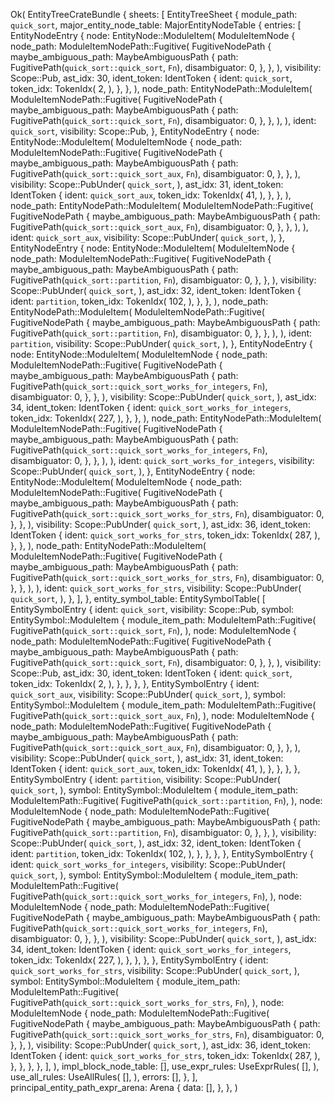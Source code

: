 Ok(
    EntityTreeCrateBundle {
        sheets: [
            EntityTreeSheet {
                module_path: `quick_sort`,
                major_entity_node_table: MajorEntityNodeTable {
                    entries: [
                        EntityNodeEntry {
                            node: EntityNode::ModuleItem(
                                ModuleItemNode {
                                    node_path: ModuleItemNodePath::Fugitive(
                                        FugitiveNodePath {
                                            maybe_ambiguous_path: MaybeAmbiguousPath {
                                                path: FugitivePath(`quick_sort::quick_sort`, `Fn`),
                                                disambiguator: 0,
                                            },
                                        },
                                    ),
                                    visibility: Scope::Pub,
                                    ast_idx: 30,
                                    ident_token: IdentToken {
                                        ident: `quick_sort`,
                                        token_idx: TokenIdx(
                                            2,
                                        ),
                                    },
                                },
                            ),
                            node_path: EntityNodePath::ModuleItem(
                                ModuleItemNodePath::Fugitive(
                                    FugitiveNodePath {
                                        maybe_ambiguous_path: MaybeAmbiguousPath {
                                            path: FugitivePath(`quick_sort::quick_sort`, `Fn`),
                                            disambiguator: 0,
                                        },
                                    },
                                ),
                            ),
                            ident: `quick_sort`,
                            visibility: Scope::Pub,
                        },
                        EntityNodeEntry {
                            node: EntityNode::ModuleItem(
                                ModuleItemNode {
                                    node_path: ModuleItemNodePath::Fugitive(
                                        FugitiveNodePath {
                                            maybe_ambiguous_path: MaybeAmbiguousPath {
                                                path: FugitivePath(`quick_sort::quick_sort_aux`, `Fn`),
                                                disambiguator: 0,
                                            },
                                        },
                                    ),
                                    visibility: Scope::PubUnder(
                                        `quick_sort`,
                                    ),
                                    ast_idx: 31,
                                    ident_token: IdentToken {
                                        ident: `quick_sort_aux`,
                                        token_idx: TokenIdx(
                                            41,
                                        ),
                                    },
                                },
                            ),
                            node_path: EntityNodePath::ModuleItem(
                                ModuleItemNodePath::Fugitive(
                                    FugitiveNodePath {
                                        maybe_ambiguous_path: MaybeAmbiguousPath {
                                            path: FugitivePath(`quick_sort::quick_sort_aux`, `Fn`),
                                            disambiguator: 0,
                                        },
                                    },
                                ),
                            ),
                            ident: `quick_sort_aux`,
                            visibility: Scope::PubUnder(
                                `quick_sort`,
                            ),
                        },
                        EntityNodeEntry {
                            node: EntityNode::ModuleItem(
                                ModuleItemNode {
                                    node_path: ModuleItemNodePath::Fugitive(
                                        FugitiveNodePath {
                                            maybe_ambiguous_path: MaybeAmbiguousPath {
                                                path: FugitivePath(`quick_sort::partition`, `Fn`),
                                                disambiguator: 0,
                                            },
                                        },
                                    ),
                                    visibility: Scope::PubUnder(
                                        `quick_sort`,
                                    ),
                                    ast_idx: 32,
                                    ident_token: IdentToken {
                                        ident: `partition`,
                                        token_idx: TokenIdx(
                                            102,
                                        ),
                                    },
                                },
                            ),
                            node_path: EntityNodePath::ModuleItem(
                                ModuleItemNodePath::Fugitive(
                                    FugitiveNodePath {
                                        maybe_ambiguous_path: MaybeAmbiguousPath {
                                            path: FugitivePath(`quick_sort::partition`, `Fn`),
                                            disambiguator: 0,
                                        },
                                    },
                                ),
                            ),
                            ident: `partition`,
                            visibility: Scope::PubUnder(
                                `quick_sort`,
                            ),
                        },
                        EntityNodeEntry {
                            node: EntityNode::ModuleItem(
                                ModuleItemNode {
                                    node_path: ModuleItemNodePath::Fugitive(
                                        FugitiveNodePath {
                                            maybe_ambiguous_path: MaybeAmbiguousPath {
                                                path: FugitivePath(`quick_sort::quick_sort_works_for_integers`, `Fn`),
                                                disambiguator: 0,
                                            },
                                        },
                                    ),
                                    visibility: Scope::PubUnder(
                                        `quick_sort`,
                                    ),
                                    ast_idx: 34,
                                    ident_token: IdentToken {
                                        ident: `quick_sort_works_for_integers`,
                                        token_idx: TokenIdx(
                                            227,
                                        ),
                                    },
                                },
                            ),
                            node_path: EntityNodePath::ModuleItem(
                                ModuleItemNodePath::Fugitive(
                                    FugitiveNodePath {
                                        maybe_ambiguous_path: MaybeAmbiguousPath {
                                            path: FugitivePath(`quick_sort::quick_sort_works_for_integers`, `Fn`),
                                            disambiguator: 0,
                                        },
                                    },
                                ),
                            ),
                            ident: `quick_sort_works_for_integers`,
                            visibility: Scope::PubUnder(
                                `quick_sort`,
                            ),
                        },
                        EntityNodeEntry {
                            node: EntityNode::ModuleItem(
                                ModuleItemNode {
                                    node_path: ModuleItemNodePath::Fugitive(
                                        FugitiveNodePath {
                                            maybe_ambiguous_path: MaybeAmbiguousPath {
                                                path: FugitivePath(`quick_sort::quick_sort_works_for_strs`, `Fn`),
                                                disambiguator: 0,
                                            },
                                        },
                                    ),
                                    visibility: Scope::PubUnder(
                                        `quick_sort`,
                                    ),
                                    ast_idx: 36,
                                    ident_token: IdentToken {
                                        ident: `quick_sort_works_for_strs`,
                                        token_idx: TokenIdx(
                                            287,
                                        ),
                                    },
                                },
                            ),
                            node_path: EntityNodePath::ModuleItem(
                                ModuleItemNodePath::Fugitive(
                                    FugitiveNodePath {
                                        maybe_ambiguous_path: MaybeAmbiguousPath {
                                            path: FugitivePath(`quick_sort::quick_sort_works_for_strs`, `Fn`),
                                            disambiguator: 0,
                                        },
                                    },
                                ),
                            ),
                            ident: `quick_sort_works_for_strs`,
                            visibility: Scope::PubUnder(
                                `quick_sort`,
                            ),
                        },
                    ],
                },
                entity_symbol_table: EntitySymbolTable(
                    [
                        EntitySymbolEntry {
                            ident: `quick_sort`,
                            visibility: Scope::Pub,
                            symbol: EntitySymbol::ModuleItem {
                                module_item_path: ModuleItemPath::Fugitive(
                                    FugitivePath(`quick_sort::quick_sort`, `Fn`),
                                ),
                                node: ModuleItemNode {
                                    node_path: ModuleItemNodePath::Fugitive(
                                        FugitiveNodePath {
                                            maybe_ambiguous_path: MaybeAmbiguousPath {
                                                path: FugitivePath(`quick_sort::quick_sort`, `Fn`),
                                                disambiguator: 0,
                                            },
                                        },
                                    ),
                                    visibility: Scope::Pub,
                                    ast_idx: 30,
                                    ident_token: IdentToken {
                                        ident: `quick_sort`,
                                        token_idx: TokenIdx(
                                            2,
                                        ),
                                    },
                                },
                            },
                        },
                        EntitySymbolEntry {
                            ident: `quick_sort_aux`,
                            visibility: Scope::PubUnder(
                                `quick_sort`,
                            ),
                            symbol: EntitySymbol::ModuleItem {
                                module_item_path: ModuleItemPath::Fugitive(
                                    FugitivePath(`quick_sort::quick_sort_aux`, `Fn`),
                                ),
                                node: ModuleItemNode {
                                    node_path: ModuleItemNodePath::Fugitive(
                                        FugitiveNodePath {
                                            maybe_ambiguous_path: MaybeAmbiguousPath {
                                                path: FugitivePath(`quick_sort::quick_sort_aux`, `Fn`),
                                                disambiguator: 0,
                                            },
                                        },
                                    ),
                                    visibility: Scope::PubUnder(
                                        `quick_sort`,
                                    ),
                                    ast_idx: 31,
                                    ident_token: IdentToken {
                                        ident: `quick_sort_aux`,
                                        token_idx: TokenIdx(
                                            41,
                                        ),
                                    },
                                },
                            },
                        },
                        EntitySymbolEntry {
                            ident: `partition`,
                            visibility: Scope::PubUnder(
                                `quick_sort`,
                            ),
                            symbol: EntitySymbol::ModuleItem {
                                module_item_path: ModuleItemPath::Fugitive(
                                    FugitivePath(`quick_sort::partition`, `Fn`),
                                ),
                                node: ModuleItemNode {
                                    node_path: ModuleItemNodePath::Fugitive(
                                        FugitiveNodePath {
                                            maybe_ambiguous_path: MaybeAmbiguousPath {
                                                path: FugitivePath(`quick_sort::partition`, `Fn`),
                                                disambiguator: 0,
                                            },
                                        },
                                    ),
                                    visibility: Scope::PubUnder(
                                        `quick_sort`,
                                    ),
                                    ast_idx: 32,
                                    ident_token: IdentToken {
                                        ident: `partition`,
                                        token_idx: TokenIdx(
                                            102,
                                        ),
                                    },
                                },
                            },
                        },
                        EntitySymbolEntry {
                            ident: `quick_sort_works_for_integers`,
                            visibility: Scope::PubUnder(
                                `quick_sort`,
                            ),
                            symbol: EntitySymbol::ModuleItem {
                                module_item_path: ModuleItemPath::Fugitive(
                                    FugitivePath(`quick_sort::quick_sort_works_for_integers`, `Fn`),
                                ),
                                node: ModuleItemNode {
                                    node_path: ModuleItemNodePath::Fugitive(
                                        FugitiveNodePath {
                                            maybe_ambiguous_path: MaybeAmbiguousPath {
                                                path: FugitivePath(`quick_sort::quick_sort_works_for_integers`, `Fn`),
                                                disambiguator: 0,
                                            },
                                        },
                                    ),
                                    visibility: Scope::PubUnder(
                                        `quick_sort`,
                                    ),
                                    ast_idx: 34,
                                    ident_token: IdentToken {
                                        ident: `quick_sort_works_for_integers`,
                                        token_idx: TokenIdx(
                                            227,
                                        ),
                                    },
                                },
                            },
                        },
                        EntitySymbolEntry {
                            ident: `quick_sort_works_for_strs`,
                            visibility: Scope::PubUnder(
                                `quick_sort`,
                            ),
                            symbol: EntitySymbol::ModuleItem {
                                module_item_path: ModuleItemPath::Fugitive(
                                    FugitivePath(`quick_sort::quick_sort_works_for_strs`, `Fn`),
                                ),
                                node: ModuleItemNode {
                                    node_path: ModuleItemNodePath::Fugitive(
                                        FugitiveNodePath {
                                            maybe_ambiguous_path: MaybeAmbiguousPath {
                                                path: FugitivePath(`quick_sort::quick_sort_works_for_strs`, `Fn`),
                                                disambiguator: 0,
                                            },
                                        },
                                    ),
                                    visibility: Scope::PubUnder(
                                        `quick_sort`,
                                    ),
                                    ast_idx: 36,
                                    ident_token: IdentToken {
                                        ident: `quick_sort_works_for_strs`,
                                        token_idx: TokenIdx(
                                            287,
                                        ),
                                    },
                                },
                            },
                        },
                    ],
                ),
                impl_block_node_table: [],
                use_expr_rules: UseExprRules(
                    [],
                ),
                use_all_rules: UseAllRules(
                    [],
                ),
                errors: [],
            },
        ],
        principal_entity_path_expr_arena: Arena {
            data: [],
        },
    },
)